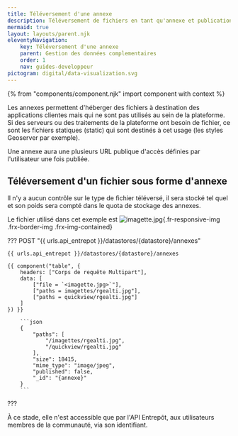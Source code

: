 ```yaml
---
title: Téléversement d'une annexe
description: Téléversement de fichiers en tant qu'annexe et publication
mermaid: true
layout: layouts/parent.njk
eleventyNavigation:
    key: Téléversement d'une annexe
    parent: Gestion des données complementaires
    order: 1
    nav: guides-developpeur
pictogram: digital/data-visualization.svg
---
```


{% from "components/component.njk" import component with context %}

Les annexes permettent d'héberger des fichiers à destination des applications clientes mais qui ne sont pas utilisés au sein de la plateforme. Si des serveurs ou des traitements de la plateforme ont besoin de fichier, ce sont les fichiers statiques (static) qui sont destinés à cet usage (les styles Geoserver par exemple).

Une annexe aura une plusieurs URL publique d'accès définies par l'utilisateur une fois publiée.

## Téléversement d'un fichier sous forme d'annexe

Il n'y a aucun contrôle sur le type de fichier téléversé, il sera stocké tel quel et son poids sera compté dans le quota de stockage des annexes.

Le fichier utilisé dans cet exemple est ![imagette.jpg](/img/guides-developpeur/complementaire/imagette.jpg){.fr-responsive-img .frx-border-img .frx-img-contained}


??? POST "{{ urls.api_entrepot }}/datastores/{datastore}/annexes"

``` title="Contenu" 
{{ urls.api_entrepot }}/datastores/{datastore}/annexes
```

    {{ component("table", {
        headers: ["Corps de requête Multipart"],
        data: [
            ["file = `<imagette.jpg>`"],
            ["paths = imagettes/rgealti.jpg"],
            ["paths = quickview/rgealti.jpg"]
        ]
    }) }}
  
        ```json
        {
            "paths": [
                "/imagettes/rgealti.jpg",
                "/quickview/rgealti.jpg"
            ],
            "size": 18415,
            "mime_type": "image/jpeg",
            "published": false,
            "_id": "{annexe}"
        }
        ```
???
<br>

À ce stade, elle n'est accessible que par l'API Entrepôt, aux utilisateurs membres de la communauté, via son identifiant.